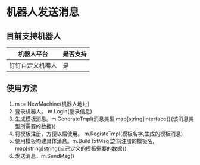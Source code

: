 # 机器人发送消息
## 目前支持机器人
机器人平台 | 是否支持
---|---
钉钉自定义机器人 | 是

## 使用方法
1. m := NewMachine(机器人地址)
2. 登录机器人。 m.Login(登录信息)
3. 生成模板消息。m.GenerateTmpl(消息类型,map[string]interface{}{该消息类型所需要的数据})
4. 将模板注册，方便以后使用。 m.RegisteTmpl(模板名字,生成的模板消息)
5. 使用模板构建具体消息。m.BuildTxtMsg(之前注册的模板名, map[string]string{自己定义的模板需要的数据})
6. 发送消息。m.SendMsg()




